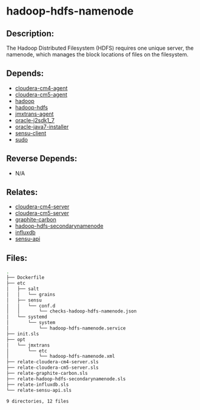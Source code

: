 # hadoop-hdfs-namenode

## Description:

The Hadoop Distributed Filesystem (HDFS) requires one unique server, the
namenode, which manages the block locations of files on the filesystem.

## Depends:

  -  [cloudera-cm4-agent](/salt/cloudera-cm4-agent)
  -  [cloudera-cm5-agent](/salt/cloudera-cm5-agent)
  -  [hadoop](/salt/hadoop)
  -  [hadoop-hdfs](/salt/hadoop-hdfs)
  -  [jmxtrans-agent](/salt/jmxtrans-agent)
  -  [oracle-j2sdk1\_7](/salt/oracle-j2sdk1_7)
  -  [oracle-java7-installer](/salt/oracle-java7-installer)
  -  [sensu-client](/salt/sensu-client)
  -  [sudo](/salt/sudo)

## Reverse Depends:

  -  N/A

## Relates:

  -  [cloudera-cm4-server](/salt/cloudera-cm4-server)
  -  [cloudera-cm5-server](/salt/cloudera-cm5-server)
  -  [graphite-carbon](/salt/graphite-carbon)
  -  [hadoop-hdfs-secondarynamenode](/salt/hadoop-hdfs-secondarynamenode)
  -  [influxdb](/salt/influxdb)
  -  [sensu-api](/salt/sensu-api)

## Files:

```bash
.
├── Dockerfile
├── etc
│   ├── salt
│   │   └── grains
│   ├── sensu
│   │   └── conf.d
│   │       └── checks-hadoop-hdfs-namenode.json
│   └── systemd
│       └── system
│           └── hadoop-hdfs-namenode.service
├── init.sls
├── opt
│   └── jmxtrans
│       └── etc
│           └── hadoop-hdfs-namenode.xml
├── relate-cloudera-cm4-server.sls
├── relate-cloudera-cm5-server.sls
├── relate-graphite-carbon.sls
├── relate-hadoop-hdfs-secondarynamenode.sls
├── relate-influxdb.sls
└── relate-sensu-api.sls

9 directories, 12 files
```
